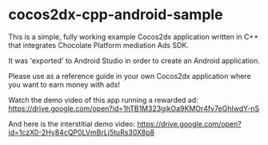 # cocos2dx-cpp-android-sample

This is a simple, fully working example Cocos2dx application written in C++ that integrates
Chocolate Platform mediation Ads SDK.

It was 'exported' to Android Studio in order to create an Android application.

Please use as a reference guide in your own Cocos2dx application where you want to earn money with ads! 

Watch the demo video of this app running a rewarded ad:
https://drive.google.com/open?id=1hTB1M323gikOa9KMOr4fv7eGhIwdY-nS

And here is the interstitial demo video:
https://drive.google.com/open?id=1czX0-2Hy84cQP0LVmBrLj5tuRs30X8p8
